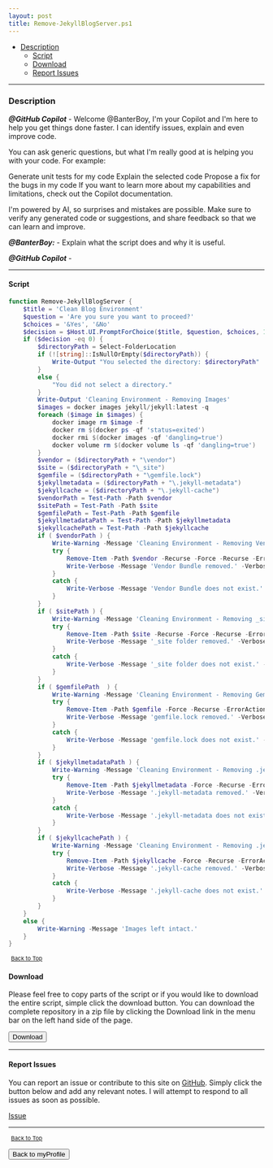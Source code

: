 ```yaml
---
layout: post
title: Remove-JekyllBlogServer.ps1
---
```


- [Description](#description)
  - [Script](#script)
  - [Download](#download)
  - [Report Issues](#report-issues)

---

### Description

**_@GitHub Copilot_** - Welcome @BanterBoy, I'm your Copilot and I'm here to help you get things done faster. I can identify issues, explain and even improve code.

You can ask generic questions, but what I'm really good at is helping you with your code. For example:

Generate unit tests for my code
Explain the selected code
Propose a fix for the bugs in my code
If you want to learn more about my capabilities and limitations, check out the Copilot documentation.

I'm powered by AI, so surprises and mistakes are possible. Make sure to verify any generated code or suggestions, and share feedback so that we can learn and improve.

**_@BanterBoy:_** - Explain what the script does and why it is useful.

**_@GitHub Copilot_** -

---

#### Script

```powershell
function Remove-JekyllBlogServer {
	$title = 'Clean Blog Environment'
	$question = 'Are you sure you want to proceed?'
	$choices = '&Yes', '&No'
	$decision = $Host.UI.PromptForChoice($title, $question, $choices, 1)
	if ($decision -eq 0) {
		$directoryPath = Select-FolderLocation
		if (![string]::IsNullOrEmpty($directoryPath)) {
			Write-Output "You selected the directory: $directoryPath"
		}
		else {
			"You did not select a directory."
		}
		Write-Output 'Cleaning Environment - Removing Images'
		$images = docker images jekyll/jekyll:latest -q
		foreach ($image in $images) {
			docker image rm $image -f
			docker rm $(docker ps -qf 'status=exited')
			docker rmi $(docker images -qf 'dangling=true')
			docker volume rm $(docker volume ls -qf 'dangling=true')
		}
		$vendor = ($directoryPath + "\vendor")
		$site = ($directoryPath + "\_site")
		$gemfile = ($directoryPath + "\gemfile.lock")
		$jekyllmetadata = ($directoryPath + "\.jekyll-metadata")
		$jekyllcache = ($directoryPath + "\.jekyll-cache")
		$vendorPath = Test-Path -Path $vendor
		$sitePath = Test-Path -Path $site
		$gemfilePath = Test-Path -Path $gemfile
		$jekyllmetadataPath = Test-Path -Path $jekyllmetadata
		$jekyllcachePath = Test-Path -Path $jekyllcache
		if ( $vendorPath ) {
			Write-Warning -Message 'Cleaning Environment - Removing Vendor Bundle'
			try {
				Remove-Item -Path $vendor -Recurse -Force -Recurse -ErrorAction Stop
				Write-Verbose -Message 'Vendor Bundle removed.' -Verbose
			}
			catch {
				Write-Verbose -Message 'Vendor Bundle does not exist.' -Verbose
			}
		}
		if ( $sitePath ) {
			Write-Warning -Message 'Cleaning Environment - Removing _site Folder'
			try {
				Remove-Item -Path $site -Recurse -Force -Recurse -ErrorAction Stop
				Write-Verbose -Message '_site folder removed.' -Verbose
			}
			catch {
				Write-Verbose -Message '_site folder does not exist.' -Verbose
			}
		}
		if ( $gemfilePath  ) {
			Write-Warning -Message 'Cleaning Environment - Removing Gemfile.lock File'
			try {
				Remove-Item -Path $gemfile -Force -Recurse -ErrorAction Stop
				Write-Verbose -Message 'gemfile.lock removed.' -Verbose
			}
			catch {
				Write-Verbose -Message 'gemfile.lock does not exist.' -Verbose
			}
		}
		if ( $jekyllmetadataPath ) {
			Write-Warning -Message 'Cleaning Environment - Removing .jekyll-metadata File'
			try {
				Remove-Item -Path $jekyllmetadata -Force -Recurse -ErrorAction Stop
				Write-Verbose -Message '.jekyll-metadata removed.' -Verbose
			}
			catch {
				Write-Verbose -Message '.jekyll-metadata does not exist.' -Verbose
			}
		}
		if ( $jekyllcachePath ) {
			Write-Warning -Message 'Cleaning Environment - Removing .jekyll-cache File'
			try {
				Remove-Item -Path $jekyllcache -Force -Recurse -ErrorAction Stop
				Write-Verbose -Message '.jekyll-cache removed.' -Verbose
			}
			catch {
				Write-Verbose -Message '.jekyll-cache does not exist.' -Verbose
			}
		}
	}
	else {
		Write-Warning -Message 'Images left intact.'
	}
}
```

<span style="font-size:11px;"><a href="#"><i class="fas fa-caret-up" aria-hidden="true" style="color: white; margin-right:5px;"></i>Back to Top</a></span>

#### Download

Please feel free to copy parts of the script or if you would like to download the entire script, simple click the download button. You can download the complete repository in a zip file by clicking the Download link in the menu bar on the left hand side of the page.

<button class="btn" type="submit" onclick="window.open('/PowerShell/functions/myProfile/Remove-JekyllBlogServer.ps1')">
    <i class="fa fa-cloud-download-alt">
    </i>
        Download
</button>

---

#### Report Issues

You can report an issue or contribute to this site on <a href="https://github.com/BanterBoy/scripts-blog/issues">GitHub</a>. Simply click the button below and add any relevant notes. I will attempt to respond to all issues as soon as possible.

<!-- Place this tag where you want the button to render. -->

<a class="github-button" href="https://github.com/BanterBoy/scripts-blog/issues/new?title=Remove-JekyllBlogServer.ps1&body=There is a problem with this function. Please find details below." data-show-count="true" aria-label="Issue BanterBoy/scripts-blog on GitHub">Issue</a>

---

<span style="font-size:11px;"><a href="#"><i class="fas fa-caret-up" aria-hidden="true" style="color: white; margin-right:5px;"></i>Back to Top</a></span>

<a href="/menu/_pages/myProfile.html">
    <button class="btn">
        <i class='fas fa-reply'>
        </i>
            Back to myProfile
    </button>
</a>

[1]: http://ecotrust-canada.github.io/markdown-toc
[2]: https://github.com/googlearchive/code-prettify
